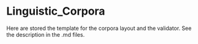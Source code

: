 # Linguistic_Corpora
Here are stored the template for the corpora layout and the validator. See the description in the .md files.

